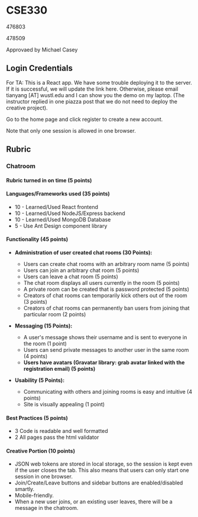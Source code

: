 # CSE330

476803

478509

Approvaed by Michael Casey

## Login Credentials

For TA: This is a React app. We have some trouble deploying it to the server.
If it is successful, we will update the link here.
Otherwise, please email tianyang [AT] wustl.edu and I can show you the demo on my laptop.
(The instructor replied in one piazza post that we do not need to deploy the creative project).

Go to the home page and click register to create a new account.

Note that only one session is allowed in one browser.

## Rubric

### Chatroom

#### Rubric turned in on time (5 points)

#### Languages/Frameworks used (35 points)

- 10 - Learned/Used React frontend
- 10 - Learned/Used NodeJS/Express backend
- 10 - Learned/Used MongoDB Database
- 5 - Use Ant Design component library

#### Functionality (45 points)

- **Administration of user created chat rooms (30 Points):**

  - Users can create chat rooms with an arbitrary room name (5 points)
  - Users can join an arbitrary chat room (5 points)
  - Users can leave a chat room (5 points)
  - The chat room displays all users currently in the room (5 points)
  - A private room can be created that is password protected (5 points)
  - Creators of chat rooms can temporarily kick others out of the room (3 points)
  - Creators of chat rooms can permanently ban users from joining that particular room (2 points)

- **Messaging (15 Points):**

  - A user's message shows their username and is sent to everyone in the room (1 point)
  - Users can send private messages to another user in the same room (4 points)

  * __Users have avatars (Gravatar library: grab avatar linked with the registration email) (5 points)__

- **Usability (5 Points):**

  - Communicating with others and joining rooms is easy and intuitive (4 points)
  - Site is visually appealing (1 point)

#### Best Practices (5 points)

- 3 Code is readable and well formatted
- 2 All pages pass the html validator

#### Creative Portion (10 points)

* JSON web tokens are stored in local storage, so the session is kept even if the user closes the tab. This also means that users can only start one session in one browser.
* Join/Create/Leave buttons and sidebar buttons are enabled/disabled smartly.
* Mobile-friendly.
* When a new user joins, or an existing user leaves, there will be a message in the chatroom.





